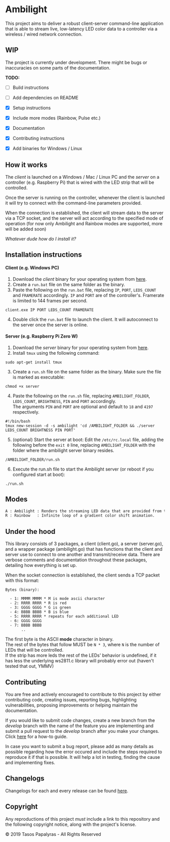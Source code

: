 # Ambilight

This project aims to deliver a robust client-server command-line application that is able to stream live, low-latency LED color data to a controller via a wireless / wired network connection.

## WIP

The project is currently under development. There might be bugs or inaccuracies on some parts of the documentation.

**TODO:**
- [ ] Build instructions
- [ ] Add dependencies on README
- [x] Setup instructions
- [x] Include more modes (Rainbow, Pulse etc.)
- [x] Documentation
- [x] Contributing instructions
- [x] Add binaries for Windows / Linux



## How it works

The *client* is launched on a Windows / Mac / Linux PC and the *server* on a controller (e.g. Raspberry Pi) that is wired with the LED strip that will be controlled.

Once the server is running on the controller, whenever the client is launched it will try to connect with the command-line parameters provided.

When the connection is established, the client will stream data to the server via a TCP socket, and the server will act according to the specified mode of operation (for now only Ambilight and Rainbow modes are supported, more will be added soon)

*Whatever dude how do I install it?*

## Installation instructions

#### Client (e.g. Windows PC)

1. Download the *client* binary for your operating system from [here](https://github.com/SHT/Ambilight/releases/latest/).
2. Create a `run.bat` file on the same folder as the binary.
3. Paste the following on the `run.bat` file, replacing `IP`, `PORT`, `LEDS_COUNT` and `FRAMERATE` accordingly. `IP` and `PORT` are of the controller's. Framerate is limited to 144 frames per second.

  ```
client.exe IP PORT LEDS_COUNT FRAMERATE
  ```

4. Double click the `run.bat` file to launch the client. It will autoconnect to the server once the server is online.


#### Server (e.g. Raspberry Pi Zero W)

1. Download the *server* binary for your operating system from [here](https://github.com/SHT/Ambilight/releases/latest/).
2. Install `tmux` using the following command:

  `sudo apt-get install tmux`

3. Create a `run.sh` file on the same folder as the binary. Make sure the file is marked as executable:

  `chmod +x server`

4. Paste the following on the `run.sh` file, replacing `AMBILIGHT_FOLDER`, `LEDS_COUNT`, `BRIGHTNESS`, `PIN` and `PORT` accordingly.  
  The arguments `PIN` and `PORT` are optional and default to `18` and `4197` respectively.

  ```
#!/bin/bash
tmux new-session -d -s ambilight 'cd /AMBILIGHT_FOLDER && ./server LEDS_COUNT BRIGHTNESS PIN PORT'
  ```

5. (optional) Start the server at boot: Edit the `/etc/rc.local` file, adding the following before the `exit 0` line, replacing `AMBILIGHT_FOLDER` with the folder where the ambilight server binary resides.

  ```
/AMBILIGHT_FOLDER/run.sh
  ```

6. Execute the run.sh file to start the Ambilight server (or reboot if you configured start at boot):

  ```
./run.sh
  ```

## Modes

```txt
A : Ambilight : Renders the streaming LED data that are provided from the client.
R : Rainbow   : Infinite loop of a gradient color shift animation.
```

## Under the hood

This library consists of 3 packages, a client (client.go), a server (server.go), and a wrapper package (ambilight.go) that has functions that the client and server use to connect to one another and transmit/receive data.
There are verbose comments and documentation throughout these packages, detailing how everything is set up.

When the socket connection is established, the client sends a TCP packet with this format:


```
Bytes (binary):

  - 1: MMMM MMMM * M is mode ascii character
  - 2: RRRR RRRR * R is red
  - 3: GGGG GGGG * G is green
  - 4: BBBB BBBB * B is blue
  - 5: RRRR RRRR * repeats for each additional LED
  - 6: GGGG GGGG
  - 7: BBBB BBBB
       ..
```

The first byte is the ASCII **mode** character in binary.  
The rest of the bytes that follow MUST be `N * 3`, where `N` is the number of LEDs that will be controlled.  
If the strip has more leds the rest of the LEDs' behavior is undefined, if it has less the underlying ws2811.c library will probably error out (haven't tested that out, YMMV)


## Contributing
You are free and actively encouraged to contribute to this project by either contributing code, creating issues, reporting bugs, highlighting vulnerabilities, proposing improvements or helping maintain the documentation.

If you would like to submit code changes, create a new branch from the *develop* branch with the name of the feature you are implementing  and submit a pull request to the *develop* branch after you make your changes. Click [here](https://gist.github.com/Chaser324/ce0505fbed06b947d962#doing-your-work) for a how-to guide.

In case you want to submit a bug report, please add as many details as possible regarding how the error occured and include the steps required to reproduce it if that is possible. It will help a lot in testing, finding the cause and implementing fixes.

## Changelogs
Changelogs for each and every release can be found [here](https://github.com/SHT/Ambilight/releases).

## Copyright
Any reproductions of this project *must* include a link to this repository and the following copyright notice, along with the project's license.

© 2019 Tasos Papalyras - All Rights Reserved
